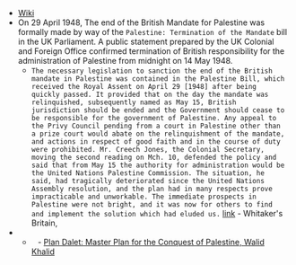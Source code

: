 - [Wiki](https://en.wikipedia.org/wiki/Plan_Dalet)
- On 29 April 1948, The end of the British Mandate for Palestine was formally made by way of the `Palestine: Termination of the Mandate` bill in the UK Parliament. A public statement prepared by the UK Colonial and Foreign Office confirmed termination of British responsibility for the administration of Palestine from midnight on 14 May 1948.
	- `The necessary legislation to sanction the end of the British mandate in Palestine was contained in the Palestine Bill, which received the Royal Assent on April 29 [1948] after being quickly passed. It provided that on the day the mandate was relinquished, subsequently named as May 15, British jurisdiction should be ended and the Government should cease to be responsible for the government of Palestine. Any appeal to the Privy Council pending from a court in Palestine other than a prize court would abate on the relinquishment of the mandate, and actions in respect of good faith and in the course of duty were prohibited. Mr. Creech Jones, the Colonial Secretary, moving the second reading on Mch. 10, defended the policy and said that from May 15 the authority for administration would be the United Nations Palestine Commission. The situation, he said, had tragically deteriorated since the United Nations Assembly resolution, and the plan had in many respects prove impracticable and unworkable. The immediate prospects in Palestine were not bright, and it was now for others to find and implement the solution which had eluded us.` [link](https://archive.org/details/whitakersbritain0000unse/page/126/mode/2up?view=theater) - Whitaker's Britain,
- 
	- ` ` -  [Plan Dalet: Master Plan for the Conquest of Palestine, Walid Khalid](https://www.palestine-studies.org/sites/default/files/attachments/jps-articles/Plan%20dalet.pdf)